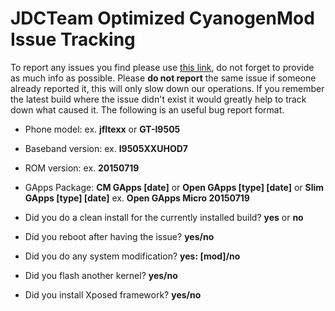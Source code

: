 # JDCTeam Optimized CyanogenMod Issue Tracking

To report any issues you find please use [this link](https://github.com/JDCTeam/issue_tracking_cm/issues), do not forget to provide as much info as possible. Please **do not report** the same issue if someone already reported it, this will only slow down our operations. If you remember the latest build where the issue didn't exist it would greatly help to track down what caused it. The following is an useful bug report format.

- Phone model: ex. **jfltexx** or **GT-I9505**
- Baseband version: ex. **I9505XXUHOD7**
- ROM version: ex. **20150719**
- GApps Package: **CM GApps [date]** or **Open GApps [type] [date]** or **Slim GApps [type] [date]** ex. **Open GApps Micro 20150719**

- Did you do a clean install for the currently installed build? **yes** or **no**
- Did you reboot after having the issue? **yes/no**
- Did you do any system modification? **yes: [mod]/no**
- Did you flash another kernel? **yes/no**
- Did you install Xposed framework? **yes/no**
